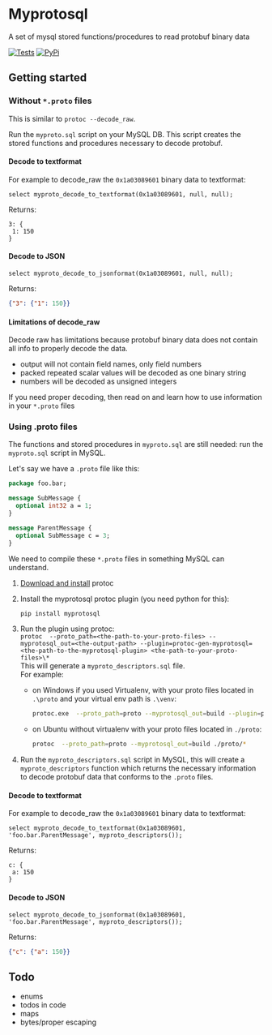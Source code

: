 # Myprotosql

A set of mysql stored functions/procedures to read protobuf binary data  

[![Tests](https://github.com/janickr/myprotosql/actions/workflows/tests.yml/badge.svg)](https://github.com/janickr/myprotosql/actions/workflows/tests.yml)
[![PyPi](https://img.shields.io/pypi/v/myprotosql)](https://pypi.org/project/myprotosql/)

## Getting started

### Without `*.proto` files
This is similar to `protoc --decode_raw`.  

Run the `myproto.sql` script on your MySQL DB. This script creates the stored functions and procedures necessary to decode protobuf.

#### Decode to textformat
For example to decode_raw the `0x1a03089601` binary data to textformat:
```mysql
select myproto_decode_to_textformat(0x1a03089601, null, null);
```
Returns:
```prototext
3: {
 1: 150
}
```
#### Decode to JSON
```mysql
select myproto_decode_to_jsonformat(0x1a03089601, null, null);
```
Returns:
```json
{"3": {"1": 150}}
```

#### Limitations of decode_raw
Decode raw has limitations because protobuf binary data does not contain all info to properly decode the data.
- output will not contain field names, only field numbers
- packed repeated scalar values will be decoded as one binary string
- numbers will be decoded as unsigned integers

If you need proper decoding, then read on and learn how to use information in your `*.proto` files

### Using .proto files
The functions and stored procedures in `myproto.sql` are still needed: run the `myproto.sql` script in MySQL.

Let's say we have a `.proto` file like this:
```protobuf
package foo.bar;

message SubMessage {
  optional int32 a = 1;
}

message ParentMessage {
  optional SubMessage c = 3;
}
```
We need to compile these `*.proto` files in something MySQL can understand. 

1) [Download and install](https://github.com/protocolbuffers/protobuf?tab=readme-ov-file#protobuf-compiler-installation) protoc
2) Install the myprotosql protoc plugin (you need python for this): 
    ```bash
    pip install myprotosql
    ```
3) Run the plugin using protoc:  
    `protoc  --proto_path=<the-path-to-your-proto-files> --myprotosql_out=<the-output-path> --plugin=protoc-gen-myprotosql=<the-path-to-the-myprotosql-plugin> <the-path-to-your-proto-files>\*`   
    This will generate a `myproto_descriptors.sql` file.  
    For example:
    - on Windows if you used Virtualenv, with your proto files located in `.\proto` and your virtual env path is `.\venv`:
        ```bash
        protoc.exe  --proto_path=proto --myprotosql_out=build --plugin=protoc-gen-myprotosql=.\venv\Scripts\protoc-gen-myprotosql.exe .\proto\*
        ```
    - on Ubuntu without virtualenv with your proto files located in `./proto`:
        ```bash
        protoc  --proto_path=proto --myprotosql_out=build ./proto/*
        ```
    
4) Run the `myproto_descriptors.sql` script in MySQL, this will create a `myproto_descriptors` 
function which returns the necessary information to decode protobuf data that conforms to the `.proto` files.


#### Decode to textformat

For example to decode_raw the `0x1a03089601` binary data to textformat:
```mysql
select myproto_decode_to_textformat(0x1a03089601, 'foo.bar.ParentMessage', myproto_descriptors());
```
Returns:
```prototext
c: {
 a: 150
}
```
#### Decode to JSON
```mysql
select myproto_decode_to_jsonformat(0x1a03089601, 'foo.bar.ParentMessage', myproto_descriptors());
```
Returns:
```json
{"c": {"a": 150}}
```


## Todo
- enums
- todos in code
- maps
- bytes/proper escaping